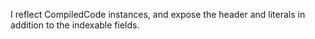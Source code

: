 I reflect CompiledCode instances, and expose the header and literals in addition to the indexable fields.
